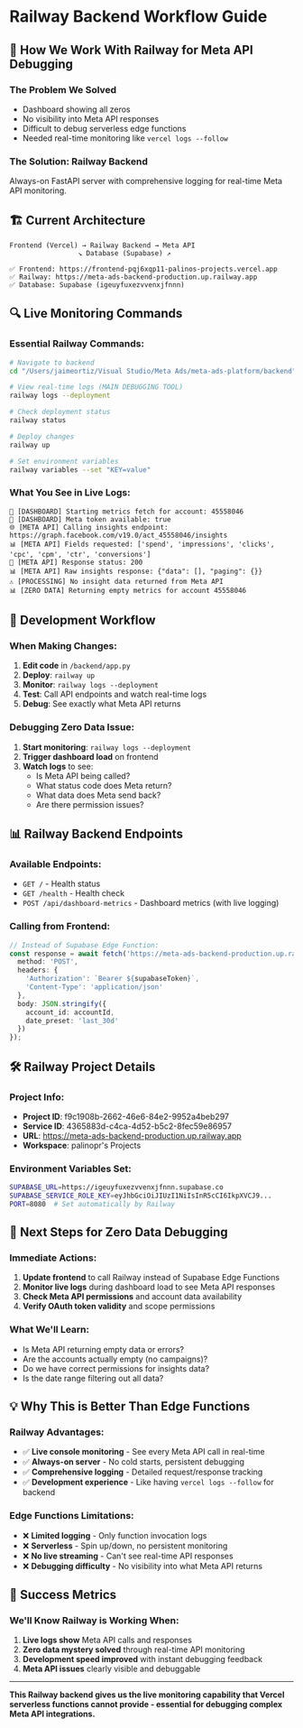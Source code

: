# Railway Backend Workflow Guide

## 🚀 **How We Work With Railway for Meta API Debugging**

### **The Problem We Solved**
- Dashboard showing all zeros
- No visibility into Meta API responses
- Difficult to debug serverless edge functions
- Needed real-time monitoring like `vercel logs --follow`

### **The Solution: Railway Backend**
Always-on FastAPI server with comprehensive logging for real-time Meta API monitoring.

## 🏗️ **Current Architecture**

```
Frontend (Vercel) → Railway Backend → Meta API
                 ↘ Database (Supabase) ↗

✅ Frontend: https://frontend-pqj6xqp11-palinos-projects.vercel.app
✅ Railway: https://meta-ads-backend-production.up.railway.app  
✅ Database: Supabase (igeuyfuxezvvenxjfnnn)
```

## 🔍 **Live Monitoring Commands**

### **Essential Railway Commands:**
```bash
# Navigate to backend
cd "/Users/jaimeortiz/Visual Studio/Meta Ads/meta-ads-platform/backend"

# View real-time logs (MAIN DEBUGGING TOOL)
railway logs --deployment

# Check deployment status
railway status

# Deploy changes
railway up

# Set environment variables
railway variables --set "KEY=value"
```

### **What You See in Live Logs:**
```
🔄 [DASHBOARD] Starting metrics fetch for account: 45558046
🔑 [DASHBOARD] Meta token available: true
🌐 [META API] Calling insights endpoint: https://graph.facebook.com/v19.0/act_45558046/insights
📊 [META API] Fields requested: ['spend', 'impressions', 'clicks', 'cpc', 'cpm', 'ctr', 'conversions']
📡 [META API] Response status: 200
📊 [META API] Raw insights response: {"data": [], "paging": {}}
⚠️ [PROCESSING] No insight data returned from Meta API
📊 [ZERO DATA] Returning empty metrics for account 45558046
```

## 🎯 **Development Workflow**

### **When Making Changes:**
1. **Edit code** in `/backend/app.py`
2. **Deploy**: `railway up`
3. **Monitor**: `railway logs --deployment`
4. **Test**: Call API endpoints and watch real-time logs
5. **Debug**: See exactly what Meta API returns

### **Debugging Zero Data Issue:**
1. **Start monitoring**: `railway logs --deployment`
2. **Trigger dashboard load** on frontend
3. **Watch logs** to see:
   - Is Meta API being called?
   - What status code does Meta return?
   - What data does Meta send back?
   - Are there permission issues?

## 📊 **Railway Backend Endpoints**

### **Available Endpoints:**
- `GET /` - Health status
- `GET /health` - Health check  
- `POST /api/dashboard-metrics` - Dashboard metrics (with live logging)

### **Calling from Frontend:**
```typescript
// Instead of Supabase Edge Function:
const response = await fetch('https://meta-ads-backend-production.up.railway.app/api/dashboard-metrics', {
  method: 'POST',
  headers: {
    'Authorization': `Bearer ${supabaseToken}`,
    'Content-Type': 'application/json'
  },
  body: JSON.stringify({
    account_id: accountId,
    date_preset: 'last_30d'
  })
});
```

## 🛠️ **Railway Project Details**

### **Project Info:**
- **Project ID**: f9c1908b-2662-46e6-84e2-9952a4beb297
- **Service ID**: 4365883d-c4ca-4d52-b5c2-8fec59e86957
- **URL**: https://meta-ads-backend-production.up.railway.app
- **Workspace**: palinopr's Projects

### **Environment Variables Set:**
```bash
SUPABASE_URL=https://igeuyfuxezvvenxjfnnn.supabase.co
SUPABASE_SERVICE_ROLE_KEY=eyJhbGciOiJIUzI1NiIsInR5cCI6IkpXVCJ9...
PORT=8080  # Set automatically by Railway
```

## 🚦 **Next Steps for Zero Data Debugging**

### **Immediate Actions:**
1. **Update frontend** to call Railway instead of Supabase Edge Functions
2. **Monitor live logs** during dashboard load to see Meta API responses
3. **Check Meta API permissions** and account data availability
4. **Verify OAuth token validity** and scope permissions

### **What We'll Learn:**
- Is Meta API returning empty data or errors?
- Are the accounts actually empty (no campaigns)?
- Do we have correct permissions for insights data?
- Is the date range filtering out all data?

## 💡 **Why This is Better Than Edge Functions**

### **Railway Advantages:**
- ✅ **Live console monitoring** - See every Meta API call in real-time
- ✅ **Always-on server** - No cold starts, persistent debugging
- ✅ **Comprehensive logging** - Detailed request/response tracking
- ✅ **Development experience** - Like having `vercel logs --follow` for backend

### **Edge Functions Limitations:**
- ❌ **Limited logging** - Only function invocation logs
- ❌ **Serverless** - Spin up/down, no persistent monitoring
- ❌ **No live streaming** - Can't see real-time API responses
- ❌ **Debugging difficulty** - No visibility into what Meta API returns

## 🎯 **Success Metrics**

### **We'll Know Railway is Working When:**
1. **Live logs show** Meta API calls and responses
2. **Zero data mystery solved** through real-time API monitoring  
3. **Development speed improved** with instant debugging feedback
4. **Meta API issues** clearly visible and debuggable

---

**This Railway backend gives us the live monitoring capability that Vercel serverless functions cannot provide - essential for debugging complex Meta API integrations.**